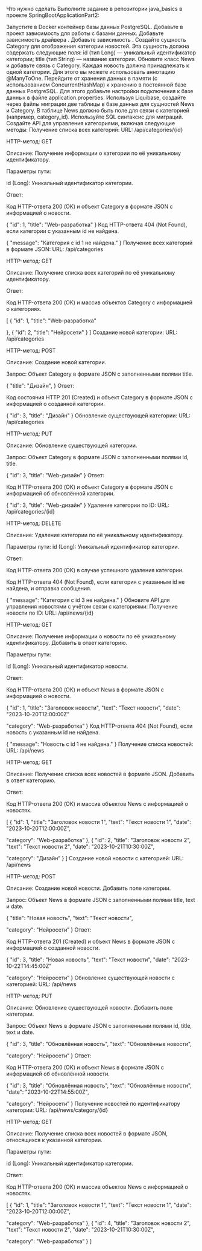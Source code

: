 Что нужно сделать
Выполните задание в репозитории java_basics в проекте SpringBootApplicationPart2:

Запустите в Docker контейнер базы данных PostgreSQL.
Добавьте в проект зависимость <spring-boot-starter-data-jpa> для работы с базами данных.
Добавьте зависимость драйвера <postgresql>.
Добавьте зависимость <liquibase-core>.
Создайте сущность Category для отображения категории новостей. Эта сущность должна содержать следующие поля:
id (тип Long) — уникальный идентификатор категории;
title (тип String) — название категории.
Обновите класс News и добавьте связь с Category. Каждая новость должна принадлежать к одной категории. Для этого вы можете использовать аннотацию @ManyToOne.
Перейдите от хранения данных в памяти (с использованием ConcurrentHashMap) к хранению в постоянной базе данных PostgreSQL. Для этого добавьте настройки подключения к базе данных в файле application.properties.
Используя Liquibase, создайте через файлы миграции две таблицы в базе данных для сущностей News и Category. В таблице News должно быть поле для связи с категорией (например, category_id). Используйте SQL синтаксис для миграций.
Создайте API для управления категориями, включая следующие методы:
Получение списка всех категорий:
URL: /api/categories/{id}

HTTP-метод: GET

Описание: Получение информации о категории по её уникальному идентификатору.

Параметры пути:

id (Long): Уникальный идентификатор категории.

Ответ:

Код HTTP-ответа 200 (OK) и объект Category в формате JSON с информацией о новости.

{
 "id": 1,
 "title": "Web-разработка"
}
Код HTTP-ответа 404 (Not Found), если категории с указанным id не найдена.

{ 
 "message": "Категория с id 1 не найдена."
}
Получение всех категорий в формате JSON:
URL: /api/categories

HTTP-метод: GET

Описание: Получение списка всех категорий по её уникальному идентификатору.

Ответ:

Код HTTP-ответа 200 (OK) и массив объектов Category с информацией о категориях.

[
 { 
 "id": 1,
 "title": "Web-разработка"

 },
 {
 "id": 2,
 "title": "Нейросети"
 }
]
Создание новой категории:
URL: /api/categories

HTTP-метод: POST

Описание: Создание новой категории.

Запрос: Объект Category в формате JSON с заполненными полями title.

{
 "title": "Дизайн", 
}
Ответ:

Код состояния HTTP 201 (Created) и объект Category в формате JSON с информацией о созданной категории.

{ 
 "id": 3,
 "title": "Дизайн"
}
Обновление существующей категории:
URL: /api/categories

HTTP-метод: PUT

Описание: Обновление существующей категории.

Запрос: Объект Category в формате JSON с заполненными полями id, title.

{
 "id": 3,
 "title": "Web-дизайн"
}
Ответ:

Код HTTP-ответа 200 (OK) и объект Category в формате JSON с информацией об обновлённой категории.

{ 
 "id": 3,
 "title": "Web-дизайн"
}
Удаление категории по ID:
URL: /api/categories/{id}

HTTP-метод: DELETE

Описание: Удаление категории по её уникальному идентификатору.

Параметры пути: id (Long): Уникальный идентификатор категории.

Ответ:

Код HTTP-ответа 200 (OK) в случае успешного удаления категории.

Код HTTP-ответа 404 (Not Found), если категория с указанным id не найдена, и отправка сообщения.

{ 
 "message": "Категория с id 3 не найдена."
}
Обновите API для управления новостями с учётом связи с категориями:
Получение новости по ID:
URL: /api/news/{id}

HTTP-метод: GET

Описание: Получение информации о новости по её уникальному идентификатору. Добавить в ответ категорию.

Параметры пути:

id (Long): Уникальный идентификатор новости.

Ответ:

Код HTTP-ответа 200 (OK) и объект News в формате JSON с информацией о новости.

{
 "id": 1,
 "title": "Заголовок новости",
 "text": "Текст новости",
 "date": "2023-10-20T12:00:00Z"

 "category": "Web-разработка”
}
Код HTTP-ответа 404 (Not Found), если новость с указанным id не найдена.

{ 
 "message": "Новость с id 1 не найдена."
}
Получение списка новостей:
URL: /api/news

HTTP-метод: GET

Описание: Получение списка всех новостей в формате JSON. Добавить в ответ категорию.

Ответ:

Код HTTP-ответа 200 (OK) и массив объектов News с информацией о новостях.

[
 { 
 "id": 1, 
 "title": "Заголовок новости 1", 
 "text": "Текст новости 1",
 "date": "2023-10-20T12:00:00Z",

 "category": "Web-разработка”
 },
 {
 "id": 2, 
 "title": "Заголовок новости 2",
 "text": "Текст новости 2",
 "date": "2023-10-21T10:30:00Z",

 "category": "Дизайн”
 }
]
Создание новой новости с категорией:
URL: /api/news

HTTP-метод: POST

Описание: Создание новой новости. Добавить поле категории.

Запрос: Объект News в формате JSON с заполненными полями title, text и date.

{
 "title": "Новая новость", 
 "text": "Текст новости",

 "category": "Нейросети”
}
Ответ:

Код HTTP-ответа 201 (Created) и объект News в формате JSON с информацией о созданной новости.

{ 
 "id": 3,
 "title": "Новая новость",
 "text": "Текст новости", 
 "date": "2023-10-22T14:45:00Z"

 "category": "Нейросети”
}
Обновление существующей новости с категорией:
URL: /api/news

HTTP-метод: PUT

Описание: Обновление существующей новости. Добавить поле категории.

Запрос: Объект News в формате JSON с заполненными полями id, title, text и date.

{
 "id": 3,
 "title": "Обновлённая новость", 
 "text": "Обновлённые новости", 

 "category": "Нейросети”
}
Ответ:

Код HTTP-ответа 200 (OK) и объект News в формате JSON с информацией об обновлённой новости.

{ 
 "id": 3,
 "title": "Обновлённая новость",
 "text": "Обновлённые новости", 
 "date": "2023-10-22T14:55:00Z",

 "category": "Нейросети”
}
Получение новостей по идентификатору категории:
URL: /api/news/category/{id}

HTTP-метод: GET

Описание: Получение списка всех новостей в формате JSON, относящихся к указанной категории.

Параметры пути:

id (Long): Уникальный идентификатор категории.

Ответ:

Код HTTP-ответа 200 (OK) и массив объектов News с информацией о новостях.

[
 { 
 "id": 1, 
 "title": "Заголовок новости 1", 
 "text": "Текст новости 1",
 "date": "2023-10-20T12:00:00Z",

 "category": "Web-разработка”
 },
 {
 "id": 4, 
 "title": "Заголовок новости 2",
 "text": "Текст новости 2",
 "date": "2023-10-21T10:30:00Z",

 "category": "Web-разработка”
 }
]
